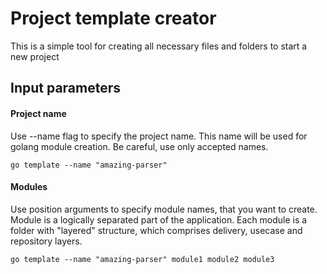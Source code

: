 # Project template creator

This is a simple tool for creating all necessary files and folders to start a new project

## Input parameters

#### Project name 

Use --name flag to specify the project name. This name will be used for golang module creation.
Be careful, use only accepted names.

`go template --name "amazing-parser" `


#### Modules

Use position arguments to specify module names, that you want to create.
Module is a logically separated part of the application. Each module is a folder with "layered" structure, which comprises delivery, usecase and repository layers.

`go template --name "amazing-parser" module1 module2 module3`

